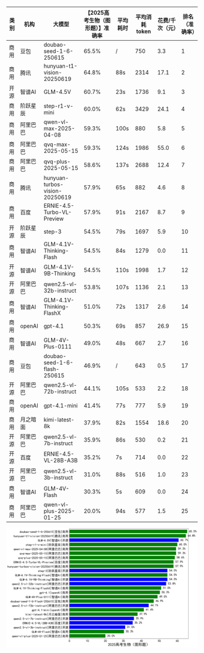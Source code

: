 
|类别|机构|大模型|【2025高考生物（图形题）】准确率|平均耗时|平均消耗token|花费/千次（元）|排名（准确率）|
|---|---|-----|-------------------|-------|-----------|-----------|-----------|
|商用|豆包|doubao-seed-1-6-250615|65.5%|/|750|3.3|1|
|商用|腾讯|hunyuan-t1-vision-20250619|64.8%|88s|2314|17.1|2|
|开源|智谱AI|GLM-4.5V|60.7%|23s|1736|9.1|3|
|商用|阶跃星辰|step-r1-v-mini|60.0%|62s|3429|24.1|4|
|商用|阿里巴巴|qwen-vl-max-2025-04-08|59.3%|100s|880|5.8|5|
|商用|阿里巴巴|qvq-max-2025-05-15|59.3%|124s|1986|55.0|6|
|商用|阿里巴巴|qvq-plus-2025-05-15|58.6%|137s|2688|12.4|7|
|商用|腾讯|hunyuan-turbos-vision-20250619|57.9%|65s|882|4.6|8|
|商用|百度|ERNIE-4.5-Turbo-VL-Preview|57.9%|91s|2167|8.7|9|
|开源|阶跃星辰|step-3|54.5%|79s|1697|5.9|10|
|商用|智谱AI|GLM-4.1V-Thinking-Flash|54.5%|84s|1279|0.0|11|
|开源|智谱AI|GLM-4.1V-9B-Thinking|54.5%|110s|1998|1.7|12|
|开源|阿里巴巴|qwen2.5-vl-32b-instruct|53.8%|107s|1136|2.1|13|
|商用|智谱AI|GLM-4.1V-Thinking-FlashX|51.0%|72s|1317|2.6|14|
|商用|openAI|gpt-4.1|50.3%|69s|857|26.9|15|
|商用|智谱AI|GLM-4V-Plus-0111|49.0%|48s|667|2.7|16|
|商用|豆包|doubao-seed-1-6-flash-250615|46.9%|/|643|0.5|17|
|开源|阿里巴巴|qwen2.5-vl-72b-instruct|44.1%|105s|533|2.2|18|
|商用|openAI|gpt-4.1-mini|41.4%|77s|777|5.9|19|
|商用|月之暗面|kimi-latest-8k|37.9%|82s|1554|18.6|20|
|开源|阿里巴巴|qwen2.5-vl-7b-instruct|35.9%|86s|530|0.2|21|
|开源|百度|ERNIE-4.5-VL-28B-A3B|35.2%|7s|714|0.0|22|
|开源|阿里巴巴|qwen2.5-vl-3b-instruct|31.0%|88s|516|1.0|23|
|商用|智谱AI|GLM-4V-Flash|30.3%|5s|609|0.0|24|
|商用|阿里巴巴|qwen-vl-plus-2025-01-25|20.0%|94s|577|1.5|25|


![lin](../pic/2025高考生物（图形题）.png)